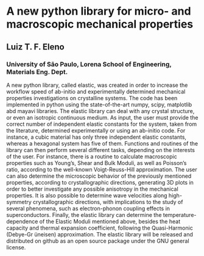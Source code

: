 # A new python library for micro- and macroscopic mechanical properties

## Luiz T. F. Eleno
### University of São Paulo, Lorena School of Engineering, Materials Eng. Dept.

A new python library, called elastic, was created in order to increase the workflow speed of ab-initio and experimentally determined mechanical properties investigations on crystalline systems.  The code has been implemented in python using the state-of-the-art numpy, scipy, matplotlib abd mayavi libraries. The elastic library can deal with any crystal structure, or even an isotropic continuous medium. As input, the user must provide the correct number of independent elastic constants for the system, taken from the literature, determined experimentally or using an ab-initio code. For instance, a cubic material has only three independent elastic constants, whereas a hexagonal system has five of them. Functions and routines of the library can then perform several different tasks, depending on the interests of the user.  For instance, there is a routine to calculate macroscopic properties such as Young’s, Shear and Bulk Moduli, as well as Poisson’s ratio, according to the well-known Voigt-Reuss-Hill approximation. The user can also determine the microscopic behavior of the previously mentioned properties, according to crystallographic directions, generating 3D plots in order to better investigate any possible anisotropy in the mechanical properties. It is also possible to determine wave velocities along high-symmetry crystallographic directions, with implications to the study of several phenomena, such as electron-phonon coupling effects in superconductors.  Finally, the elastic library can determine the temperature-dependence of the Elastic Moduli mentioned above, besides the heat capacity and thermal expansion coefficient, following the Quasi-Harmonic (Debye-Gr ̈uneisen) approximation.  The elastic library will be released and distributed on github as an open source package under the GNU general license.
